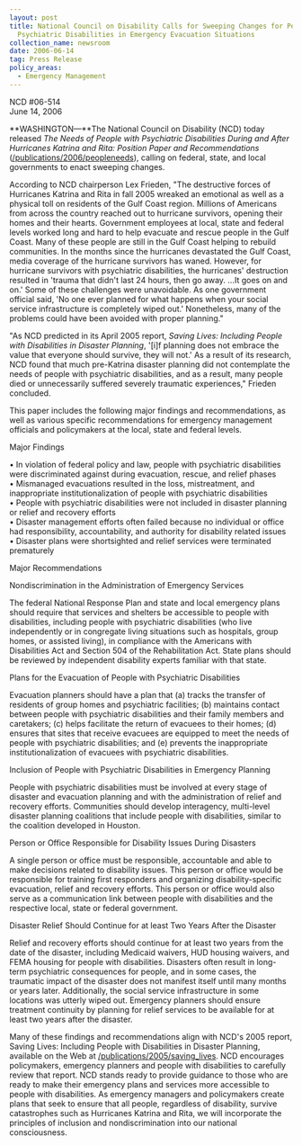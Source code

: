 ```yaml
---
layout: post
title: National Council on Disability Calls for Sweeping Changes for People with
  Psychiatric Disabilities in Emergency Evacuation Situations
collection_name: newsroom
date: 2006-06-14
tag: Press Release
policy_areas:
  - Emergency Management
---
```

NCD #06-514\
June 14, 2006 

**WASHINGTON—**The National Council on Disability (NCD) today released *The Needs of People with Psychiatric Disabilities During and After Hurricanes Katrina and Rita: Position Paper and Recommendations* \
([/publications/2006/peopleneeds](https://ncd.gov/publications/2006/07142006)), calling on federal, state, and local governments to enact sweeping changes.

According to NCD chairperson Lex Frieden, "The destructive forces of Hurricanes Katrina and Rita in fall 2005 wreaked an emotional as well as a physical toll on residents of the Gulf Coast region. Millions of Americans from across the country reached out to hurricane survivors, opening their homes and their hearts. Government employees at local, state and federal levels worked long and hard to help evacuate and rescue people in the Gulf Coast. Many of these people are still in the Gulf Coast helping to rebuild communities. In the months since the hurricanes devastated the Gulf Coast, media coverage of the hurricane survivors has waned. However, for hurricane survivors with psychiatric disabilities, the hurricanes' destruction resulted in 'trauma that didn't last 24 hours, then go away. ...It goes on and on.' Some of these challenges were unavoidable. As one government official said, 'No one ever planned for what happens when your social service infrastructure is completely wiped out.' Nonetheless, many of the problems could have been avoided with proper planning."

"As NCD predicted in its April 2005 report, *Saving Lives: Including People with Disabilities in Disaster Planning*, '\[i]f planning does not embrace the value that everyone should survive, they will not.' As a result of its research, NCD found that much pre-Katrina disaster planning did not contemplate the needs of people with psychiatric disabilities, and as a result, many people died or unnecessarily suffered severely traumatic experiences," Frieden concluded.

This paper includes the following major findings and recommendations, as well as various specific recommendations for emergency management officials and policymakers at the local, state and federal levels.

Major Findings

• In violation of federal policy and law, people with psychiatric disabilities were discriminated against during evacuation, rescue, and relief phases\
• Mismanaged evacuations resulted in the loss, mistreatment, and inappropriate institutionalization of people with psychiatric disabilities\
• People with psychiatric disabilities were not included in disaster planning or relief and recovery efforts\
• Disaster management efforts often failed because no individual or office had responsibility, accountability, and authority for disability related issues\
• Disaster plans were shortsighted and relief services were terminated prematurely

Major Recommendations

Nondiscrimination in the Administration of Emergency Services

The federal National Response Plan and state and local emergency plans should require that services and shelters be accessible to people with disabilities, including people with psychiatric disabilities (who live independently or in congregate living situations such as hospitals, group homes, or assisted living), in compliance with the Americans with Disabilities Act and Section 504 of the Rehabilitation Act. State plans should be reviewed by independent disability experts familiar with that state.

Plans for the Evacuation of People with Psychiatric Disabilities

Evacuation planners should have a plan that (a) tracks the transfer of residents of group homes and psychiatric facilities; (b) maintains contact between people with psychiatric disabilities and their family members and caretakers; (c) helps facilitate the return of evacuees to their homes; (d) ensures that sites that receive evacuees are equipped to meet the needs of people with psychiatric disabilities; and (e) prevents the inappropriate institutionalization of evacuees with psychiatric disabilities.

Inclusion of People with Psychiatric Disabilities in Emergency Planning

People with psychiatric disabilities must be involved at every stage of disaster and evacuation planning and with the administration of relief and recovery efforts. Communities should develop interagency, multi-level disaster planning coalitions that include people with disabilities, similar to the coalition developed in Houston.

Person or Office Responsible for Disability Issues During Disasters

A single person or office must be responsible, accountable and able to make decisions related to disability issues. This person or office would be responsible for training first responders and organizing disability-specific evacuation, relief and recovery efforts. This person or office would also serve as a communication link between people with disabilities and the respective local, state or federal government.

Disaster Relief Should Continue for at least Two Years After the Disaster

Relief and recovery efforts should continue for at least two years from the date of the disaster, including Medicaid waivers, HUD housing waivers, and FEMA housing for people with disabilities. Disasters often result in long-term psychiatric consequences for people, and in some cases, the traumatic impact of the disaster does not manifest itself until many months or years later. Additionally, the social service infrastructure in some locations was utterly wiped out. Emergency planners should ensure treatment continuity by planning for relief services to be available for at least two years after the disaster.

Many of these findings and recommendations align with NCD's 2005 report, Saving Lives: Including People with Disabilities in Disaster Planning, available on the Web at [/publications/2005/saving_lives](https://ncd.gov/publications/2005/04152005). NCD encourages policymakers, emergency planners and people with disabilities to carefully review that report. NCD stands ready to provide guidance to those who are ready to make their emergency plans and services more accessible to people with disabilities. As emergency managers and policymakers create plans that seek to ensure that all people, regardless of disability, survive catastrophes such as Hurricanes Katrina and Rita, we will incorporate the principles of inclusion and nondiscrimination into our national consciousness.